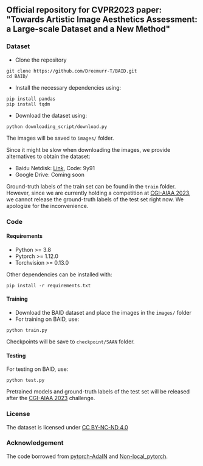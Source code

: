 ## Official repository for CVPR2023 paper: "Towards Artistic Image Aesthetics Assessment: a Large-scale Dataset and a New Method"

### Dataset

- Clone the repository
```
git clone https://github.com/Dreemurr-T/BAID.git
cd BAID/
```

- Install the necessary dependencies using:
```
pip install pandas
pip install tqdm
```
- Download the dataset using:
```
python downloading_script/download.py
```
The images will be saved to `images/` folder.

Since it might be slow when downloading the images, we provide alternatives to obtain the dataset:

- Baidu Netdisk: [Link](https://pan.baidu.com/s/19pxr19neJ6Pmd0B6A_u55Q), Code: 9y91
- Google Drive: Coming soon

Ground-truth labels of the train set can be found in the `train` folder. However, since we are currently holding a competition at [CGI-AIAA 2023](https://codalab.lisn.upsaclay.fr/competitions/12790), we cannot release the ground-truth labels of the test set right now. We apologize for the inconvenience. 

### Code
#### Requirements

- Python >= 3.8
- Pytorch >= 1.12.0
- Torchvision >= 0.13.0

Other dependencies can be installed with:
```
pip install -r requirements.txt
```

#### Training
- Download the BAID dataset and place the images in the `images/` folder
- For training on BAID, use:
```
python train.py
```
Checkpoints will be save to `checkpoint/SAAN` folder.

#### Testing

For testing on BAID, use:
```
python test.py
```
Pretrained models and ground-truth labels of the test set will be released after the [CGI-AIAA 2023](https://codalab.lisn.upsaclay.fr/competitions/12790) challenge.

### License
The dataset is licensed under [CC BY-NC-ND 4.0](https://creativecommons.org/licenses/by-nc-nd/4.0/)

### Acknowledgement
The code borrowed from [pytorch-AdaIN](https://github.com/naoto0804/pytorch-AdaIN) and [Non-local_pytorch](https://github.com/AlexHex7/Non-local_pytorch).